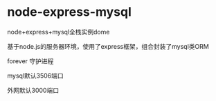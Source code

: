 # node-express-mysql
node+express+mysql全栈实例dome

基于node.js的服务器环境，使用了express框架，组合封装了mysql类ORM

forever 守护进程

mysql默认3506端口

外网默认3000端口
